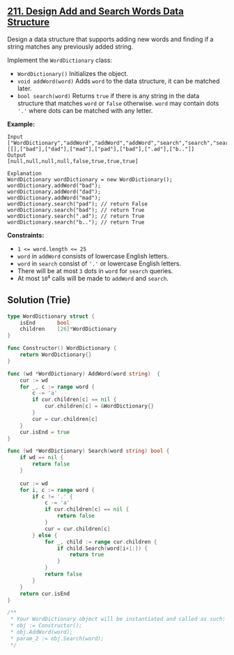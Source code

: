 ## [211. Design Add and Search Words Data Structure](https://leetcode.com/problems/design-add-and-search-words-data-structure/)


Design a data structure that supports adding new words and finding if a string matches any previously added string.

Implement the `WordDictionary` class:

*   `WordDictionary()` Initializes the object.
*   `void addWord(word)` Adds `word` to the data structure, it can be matched later.
*   `bool search(word)` Returns `true` if there is any string in the data structure that matches `word` or `false` otherwise. `word` may contain dots `'.'` where dots can be matched with any letter.

**Example:**

```
Input
["WordDictionary","addWord","addWord","addWord","search","search","search","search"]
[[],["bad"],["dad"],["mad"],["pad"],["bad"],[".ad"],["b.."]]
Output
[null,null,null,null,false,true,true,true]

Explanation
WordDictionary wordDictionary = new WordDictionary();
wordDictionary.addWord("bad");
wordDictionary.addWord("dad");
wordDictionary.addWord("mad");
wordDictionary.search("pad"); // return False
wordDictionary.search("bad"); // return True
wordDictionary.search(".ad"); // return True
wordDictionary.search("b.."); // return True
```

**Constraints:**

*   `1 <= word.length <= 25`
*   `word` in `addWord` consists of lowercase English letters.
*   `word` in `search` consist of `'.'` or lowercase English letters.
*   There will be at most `3` dots in `word` for `search` queries.
*   At most <code>10<sup>4</sup></code> calls will be made to `addWord` and `search`.



## Solution (Trie)

```go
type WordDictionary struct {
    isEnd       bool
    children    [26]*WordDictionary
}

func Constructor() WordDictionary {
    return WordDictionary{}
}

func (wd *WordDictionary) AddWord(word string)  {
    cur := wd
    for _, c := range word {
        c -= 'a'
        if cur.children[c] == nil {
            cur.children[c] = &WordDictionary{}
        }
        cur = cur.children[c]
    }
    cur.isEnd = true
}

func (wd *WordDictionary) Search(word string) bool {
    if wd == nil {
        return false
    }
    
    cur := wd
    for i, c := range word {
        if c != '.' {
            c -= 'a'
            if cur.children[c] == nil {
                return false
            }
            cur = cur.children[c]
        } else {
            for _, child := range cur.children {
                if child.Search(word[i+1:]) {
                    return true
                }
            }
            return false
        }
    }
    return cur.isEnd
}

/**
 * Your WordDictionary object will be instantiated and called as such:
 * obj := Constructor();
 * obj.AddWord(word);
 * param_2 := obj.Search(word);
 */
```

